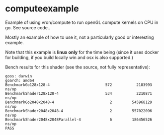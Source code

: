 # computeexample
Example of using vron/compute to run openGL compute kernels on CPU in go. See source code..

Mostly an example of how to use it, not a particularly good or interesting example.

Note that this example is **linux only** for the time being (since it uses docker for building,
if you build locally win and osx is also supported.)

Bench results for this shader (see the source, not fully representative):

    goos: darwin
    goarch: amd64
    BenchmarkGo128x128-4                         572           2183993 ns/op
    BenchmarkShader128x128-4                     534           2210871 ns/op
    BenchmarkGo2048x2048-4                         2         545968129 ns/op
    BenchmarkShader2048x2048-4                     2         557022096 ns/op
    BenchmarkShader2048x2048Parallel-4             6         186456526 ns/op
    PASS